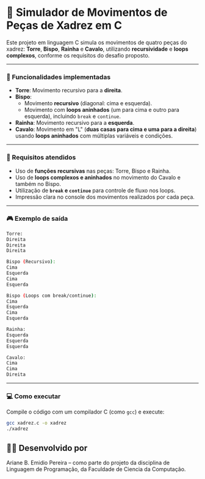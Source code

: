 
# 🧩 Simulador de Movimentos de Peças de Xadrez em C

Este projeto em linguagem C simula os movimentos de quatro peças do xadrez: **Torre**, **Bispo**, **Rainha** e **Cavalo**, utilizando **recursividade** e **loops complexos**, conforme os requisitos do desafio proposto.

---

### 🔧 Funcionalidades implementadas

- **Torre**: Movimento recursivo para a **direita**.
- **Bispo**: 
  - Movimento **recursivo** (diagonal: cima e esquerda).
  - Movimento com **loops aninhados** (um para cima e outro para esquerda), incluindo `break` e `continue`.
- **Rainha**: Movimento recursivo para a **esquerda**.
- **Cavalo**: Movimento em "L" (**duas casas para cima e uma para a direita**) usando **loops aninhados** com múltiplas variáveis e condições.

---

### 📌 Requisitos atendidos

- Uso de **funções recursivas** nas peças: Torre, Bispo e Rainha.
- Uso de **loops complexos e aninhados** no movimento do Cavalo e também no Bispo.
- Utilização de **`break` e `continue`** para controle de fluxo nos loops.
- Impressão clara no console dos movimentos realizados por cada peça.

---

### 🎮 Exemplo de saída

```bash
Torre:
Direita
Direita
Direita

Bispo (Recursivo):
Cima
Esquerda
Cima
Esquerda

Bispo (Loops com break/continue):
Cima
Esquerda
Cima
Esquerda

Rainha:
Esquerda
Esquerda
Esquerda

Cavalo:
Cima
Cima
Direita
```
---

### 💻 Como executar

Compile o código com um compilador C (como `gcc`) e execute:

```bash
gcc xadrez.c -o xadrez
./xadrez
```

 ## 👩‍💻 Desenvolvido por
 Ariane B. Emidio Pereira – como parte do projeto da disciplina de Linguagem de Programação, da Faculdade de Ciencia da Computação.
